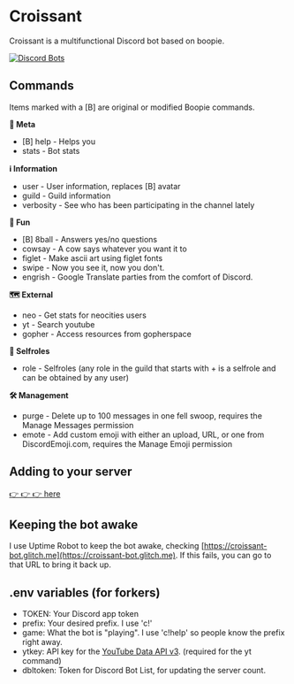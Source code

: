 # Croissant

Croissant is a multifunctional Discord bot based on boopie.

[![Discord Bots](https://discordbots.org/api/widget/441444584988606464.svg)](https://discordbots.org/bot/441444584988606464)

## Commands
Items marked with a [B] are original or modified Boopie commands.

**🤘 Meta**
- [B] help - Helps you
- stats - Bot stats

**ℹ️ Information**
- user - User information, replaces [B] avatar
- guild - Guild information
- verbosity - See who has been participating in the channel lately

**🎉 Fun**
- [B] 8ball - Answers yes/no questions
- cowsay - A cow says whatever you want it to
- figlet - Make ascii art using figlet fonts
- swipe - Now you see it, now you don't.
- engrish - Google Translate parties from the comfort of Discord.

**🗺️ External**
- neo - Get stats for neocities users
- yt - Search youtube
- gopher - Access resources from gopherspace

**📛 Selfroles**
- role - Selfroles (any role in the guild that starts with + is a selfrole and can be obtained by any user)

**🛠️ Management**
- purge - Delete up to 100 messages in one fell swoop, requires the Manage Messages permission
- emote - Add custom emoji with either an upload, URL, or one from DiscordEmoji.com, requires the Manage Emoji permission

## Adding to your server

[👉 👉 👉 here](https://discordapp.com/oauth2/authorize?client_id=441444584988606464&scope=bot&permissions=1342565456)

## Keeping the bot awake
I use Uptime Robot to keep the bot awake, checking [https://croissant-bot.glitch.me](https://croissant-bot.glitch.me). If this fails, you can go to that URL to bring it back up.

## .env variables (for forkers)

- TOKEN: Your Discord app token
- prefix: Your desired prefix. I use 'c!'
- game: What the bot is "playing". I use 'c!help' so people know the prefix right away.
- ytkey: API key for the [YouTube Data API v3](https://console.developers.google.com/apis/library/youtube.googleapis.com/?q=youtube). (required for the yt command)
- dbltoken: Token for Discord Bot List, for updating the server count.
